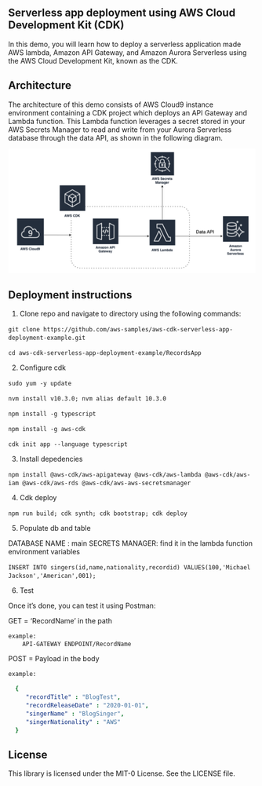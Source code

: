 ## Serverless app deployment using AWS Cloud Development Kit (CDK)

In this demo, you will learn how to deploy a serverless application made AWS lambda, Amazon API Gateway, and Amazon Aurora Serverless using the AWS Cloud Development Kit, known as the CDK.

## Architecture 

The architecture of this demo consists of AWS Cloud9 instance environment containing a CDK project which deploys an API Gateway and Lambda function. This Lambda function leverages a secret stored in your AWS Secrets Manager to read and write from your Aurora Serverless database through the data API, as shown in the following diagram.

![alt text](img/cdk-serverless-app-deploy.png)

## Deployment instructions

1. Clone repo and navigate to directory using the following commands:

`git clone https://github.com/aws-samples/aws-cdk-serverless-app-deployment-example.git`

`cd aws-cdk-serverless-app-deployment-example/RecordsApp`

2. Configure cdk

`sudo yum -y update `

`nvm install v10.3.0; nvm alias default 10.3.0`

`npm install -g typescript`

`npm install -g aws-cdk`

`cdk init app --language typescript`


3. Install depedencies

`npm install @aws-cdk/aws-apigateway @aws-cdk/aws-lambda @aws-cdk/aws-iam @aws-cdk/aws-rds @aws-cdk/aws-aws-secretsmanager`

4. Cdk deploy

` npm run build; cdk synth; cdk bootstrap; cdk deploy `

5. Populate db and table


DATABASE NAME : main
SECRETS MANAGER: find it in the lambda function environment variables

`INSERT INTO singers(id,name,nationality,recordid) VALUES(100,'Michael Jackson','American',001);`

6. Test

Once it’s done, you can test it using Postman:

GET = ‘RecordName’ in the path

    example:
        API-GATEWAY ENDPOINT/RecordName

POST = Payload in the body

    example:
```yaml
  {
     "recordTitle" : "BlogTest",
     "recordReleaseDate" : "2020-01-01",
     "singerName" : "BlogSinger",
     "singerNationality" : "AWS"
  }
```
## License

This library is licensed under the MIT-0 License. See the LICENSE file.

